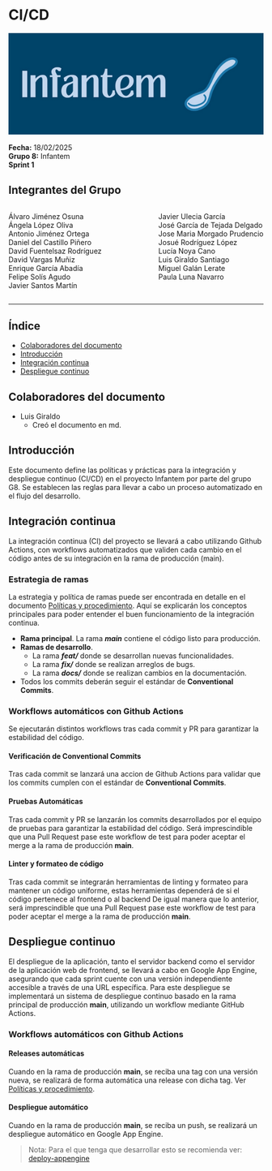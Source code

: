 # CI/CD

![Portada](../../../frontend/assets/Documentos/Infantem.png)


**Fecha:** 18/02/2025  
**Grupo 8:** Infantem  
**Sprint 1**

## Integrantes del Grupo
<div style="display: flex; justify-content: space-between; gap: 2px;">
  <div>
    <ul style="padding-left: 0; list-style: none;">
      <li>Álvaro Jiménez Osuna</li>
      <li>Ángela López Oliva</li>
      <li>Antonio Jiménez Ortega</li>
      <li>Daniel del Castillo Piñero</li>
      <li>David Fuentelsaz Rodríguez</li>
      <li>David Vargas Muñiz</li>
      <li>Enrique García Abadía</li>
      <li>Felipe Solís Agudo</li>
      <li>Javier Santos Martín</li>
    </ul>
  </div>

  <div>
    <ul style="padding-left: 0; list-style: none;">
    <li>Javier Ulecia García</li>
      <li>José García de Tejada Delgado</li>
      <li>Jose Maria Morgado Prudencio</li>
      <li>Josué Rodríguez López</li>
      <li>Lucía Noya Cano</li>
      <li>Luis Giraldo Santiago</li>
      <li>Miguel Galán Lerate</li>
      <li>Paula Luna Navarro</li>
    </ul>
  </div>
</div>

---



## Índice
- [Colaboradores del documento](#colaboradores-del-documento)
- [Introducción](#introducción)
- [Integración continua](#integración-continua)
- [Despliegue continuo](#despliegue-continuo)


## Colaboradores del documento
- Luis Giraldo
  - Creó el documento en md.

##  Introducción

Este documento define las políticas y prácticas para la integración y despliegue continuo (CI/CD) en el proyecto Infantem por parte del grupo G8. Se establecen las reglas para llevar a cabo un proceso automatizado en el flujo del desarrollo.

## Integración continua

La integración continua (CI) del proyecto se llevará a cabo utilizando Github Actions, con workflows automatizados que validen cada cambio en el código antes de su integración en la rama de producción (main).

### Estrategia de ramas

La estrategia y política de ramas puede ser encontrada en detalle en el documento [Políticas y procedimiento](../../docs_tools/policies/Políticas%20y%20procedimiento.md#política-de-ramas). Aquí se explicarán los conceptos principales para poder entender el buen funcionamiento de la integración continua.
- **Rama principal**. La rama ***main*** contiene el código listo para producción.
- **Ramas de desarrollo**.
  - La rama ***feat/*** donde se desarrollan nuevas funcionalidades.
  - La rama ***fix/*** donde se realizan arreglos de bugs.
  - La rama ***docs/*** donde se realizan cambios en la documentación.
- Todos los commits deberán seguir el estándar de **Conventional Commits**.

### Workflows automáticos con Github Actions
Se ejecutarán distintos workflows tras cada commit y PR para garantizar la estabilidad del código.

#### Verificación de Conventional Commits
Tras cada commit se lanzará una accion de Github Actions para validar que los commits cumplen con el estándar de **Conventional Commits**.

#### Pruebas Automáticas
Tras cada commit y PR se lanzarán los commits desarrollados por el equipo de pruebas para garantizar la estabilidad del código.
Será imprescindible que una Pull Request pase este workflow de test para poder aceptar el merge a la rama de producción **main**.


#### Linter y formateo de código
Tras cada commit se integrarán herramientas de linting y formateo para mantener un código uniforme, estas herramientas dependerá de si el código pertenece al frontend o al backend
De igual manera que lo anterior, será imprescindible que una Pull Request pase este workflow de test para poder aceptar el merge a la rama de producción **main**.


## Despliegue continuo

El despliegue de la aplicación, tanto el servidor backend como el servidor de la aplicación web de frontend, se llevará a cabo en Google App Engine, asegurando que cada sprint cuente con una versión independiente accesible a través de una URL específica.
Para este despliegue se implementará un sistema de despliegue continuo basado en la rama principal de producción **main**, utilizando un workflow mediante GitHub Actions.

### Workflows automáticos con Github Actions

#### Releases automáticas
Cuando en la rama de producción **main**, se reciba una tag con una versión nueva, se realizará de forma automática una release con dicha tag.
Ver [Políticas y procedimiento](../../docs_tools/policies/Políticas%20y%20procedimiento.md#política-de-versionado).

#### Despliegue automático
Cuando en la rama de producción **main**, se reciba un push, se realizará un despliegue automático en Google App Engine.

> Nota: Para el que tenga que desarrollar esto se recomienda ver: [deploy-appengine](https://github.com/google-github-actions/deploy-appengine)